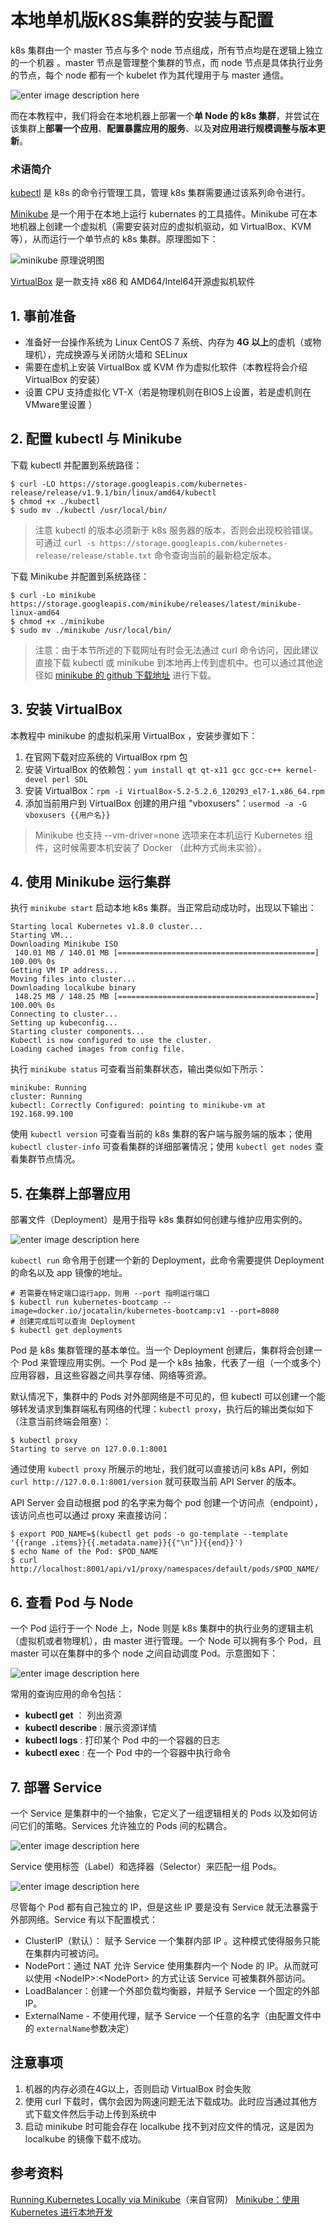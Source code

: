 # 本地单机版K8S集群的安装与配置

k8s 集群由一个 master 节点与多个 node 节点组成，所有节点均是在逻辑上独立的一个机器 。master 节点是管理整个集群的节点，而 node 节点是具体执行业务的节点，每个 node 都有一个 kubelet 作为其代理用于与 master 通信。

![enter image description here](https://d33wubrfki0l68.cloudfront.net/99d9808dcbf2880a996ed50d308a186b5900cec9/40b94/docs/tutorials/kubernetes-basics/public/images/module_01_cluster.svg)

而在本教程中，我们将会在本地机器上部署一个**单 Node 的 k8s 集群**，并尝试在该集群上**部署一个应用**、**配置暴露应用的服务**、以及**对应用进行规模调整与版本更新**。

### 术语简介

[kubectl](https://kubernetes.io/docs/reference/generated/kubectl/kubectl/) 是 k8s 的命令行管理工具，管理 k8s 集群需要通过该系列命令进行。

 [Minikube](https://kubernetes.io/docs/getting-started-guides/minikube/) 是一个用于在本地上运行 kubernates 的工具插件。Minikube 可在本地机器上创建一个虚拟机（需要安装对应的虚拟机驱动，如 VirtualBox、KVM 等），从而运行一个单节点的 k8s 集群。原理图如下：

![minikube 原理说明图](https://yqfile.alicdn.com/c03a43e0731ca579d1844fb44269fd2fd257bfb3.jpeg)

[VirtualBox](https://www.virtualbox.org/) 是一款支持 x86 和 AMD64/Intel64开源虚拟机软件

## 1.  事前准备

- 准备好一台操作系统为 Linux CentOS 7 系统、内存为 **4G 以上**的虚机（或物理机），完成换源与关闭防火墙和 SELinux
- 需要在虚机上安装 VirtualBox 或 KVM 作为虚拟化软件（本教程将会介绍 VirtualBox 的安装）
- 设置 CPU 支持虚拟化 VT-X（若是物理机则在BIOS上设置，若是虚机则在VMware里设置 ）

## 2. 配置 kubectl 与 Minikube

下载 kubectl 并配置到系统路径：
```
$ curl -LO https://storage.googleapis.com/kubernetes-release/release/v1.9.1/bin/linux/amd64/kubectl
$ chmod +x ./kubectl
$ sudo mv ./kubectl /usr/local/bin/
```

> 注意 kubectl 的版本必须新于 k8s 服务器的版本，否则会出现校验错误。可通过 `curl -s https://storage.googleapis.com/kubernetes-release/release/stable.txt` 命令查询当前的最新稳定版本。

下载 Minikube 并配置到系统路径：
```
$ curl -Lo minikube https://storage.googleapis.com/minikube/releases/latest/minikube-linux-amd64 
$ chmod +x ./minikube
$ sudo mv ./minikube /usr/local/bin/
```

> 注意：由于本节所述的下载网址有时会无法通过 curl 命令访问，因此建议直接下载 kubectl 或 minikube 到本地再上传到虚机中。也可以通过其他途径如 [minikube 的 github 下载地址](https://github.com/kubernetes/minikube/releases) 进行下载。

## 3. 安装 VirtualBox

本教程中 minikube 的虚拟机采用 VirtualBox ，安装步骤如下：
1. 在官网下载对应系统的 VirtualBox rpm 包
2. 安装 VirtualBox 的依赖包：`yum install qt qt-x11 gcc gcc-c++ kernel-devel perl SDL`
3. 安装 VirtualBox：`rpm -i VirtualBox-5.2-5.2.6_120293_el7-1.x86_64.rpm`
4. 添加当前用户到 VirtualBox 创建的用户组 "vboxusers"：`usermod -a -G vboxusers {{用户名}}`

> Minikube 也支持 --vm-driver=none 选项来在本机运行 Kubernetes 组件，这时候需要本机安装了 Docker （此种方式尚未实验）。

## 4. 使用 Minikube 运行集群

执行 `minikube start` 启动本地 k8s 集群。当正常启动成功时，出现以下输出：
```
Starting local Kubernetes v1.8.0 cluster...
Starting VM...
Downloading Minikube ISO
 140.01 MB / 140.01 MB [============================================] 100.00% 0s
Getting VM IP address...
Moving files into cluster...
Downloading localkube binary
 148.25 MB / 148.25 MB [============================================] 100.00% 0s
Connecting to cluster...
Setting up kubeconfig...
Starting cluster components...
Kubectl is now configured to use the cluster.
Loading cached images from config file.
```
执行 `minikube status` 可查看当前集群状态，输出类似如下所示：
```
minikube: Running
cluster: Running
kubectl: Correctly Configured: pointing to minikube-vm at 192.168.99.100
```

使用 `kubectl version` 可查看当前的 k8s 集群的客户端与服务端的版本；使用 `kubectl cluster-info` 可查看集群的详细部署情况；使用 `kubectl get nodes` 查看集群节点情况。

## 5. 在集群上部署应用

部署文件（Deployment）是用于指导 k8s 集群如何创建与维护应用实例的。

![enter image description here](https://d33wubrfki0l68.cloudfront.net/152c845f25df8e69dd24dd7b0836a289747e258a/4a1d2/docs/tutorials/kubernetes-basics/public/images/module_02_first_app.svg)

`kubectl run` 命令用于创建一个新的 Deployment，此命令需要提供 Deployment 的命名以及 app 镜像的地址。
```
# 若需要在特定端口运行app，则用 --port 指明运行端口
$ kubectl run kubernetes-bootcamp --image=docker.io/jocatalin/kubernetes-bootcamp:v1 --port=8080
# 创建完成后可以查询 Deployment
$ kubectl get deployments
```

Pod 是 k8s 集群管理的基本单位。当一个 Deployment 创建后，集群将会创建一个 Pod 来管理应用实例。一个 Pod 是一个 k8s 抽象，代表了一组（一个或多个）应用容器，且这些容器之间共享存储、网络等资源。

默认情况下，集群中的 Pods 对外部网络是不可见的，但 kubectl 可以创建一个能够转发请求到集群端私有网络的代理：`kubectl proxy`，执行后的输出类似如下（注意当前终端会阻塞）：
```
$ kubectl proxy
Starting to serve on 127.0.0.1:8001
```
通过使用 `kubectl proxy` 所展示的地址，我们就可以直接访问 k8s API，例如 `curl http://127.0.0.1:8001/version` 就可获取当前 API Server 的版本。

API Server 会自动根据 pod 的名字来为每个 pod 创建一个访问点（endpoint），该访问点也可以通过 proxy 来直接访问：
```
$ export POD_NAME=$(kubectl get pods -o go-template --template '{{range .items}}{{.metadata.name}}{{"\n"}}{{end}}')
$ echo Name of the Pod: $POD_NAME
$ curl http://localhost:8001/api/v1/proxy/namespaces/default/pods/$POD_NAME/
```

## 6. 查看 Pod 与 Node

一个 Pod 运行于一个 Node 上，Node 则是 k8s 集群中的执行业务的逻辑主机（虚拟机或者物理机），由 master 进行管理。一个 Node 可以拥有多个 Pod，且 master 可以在集群中的多个 node 之间自动调度 Pod。示意图如下：

![enter image description here](https://d33wubrfki0l68.cloudfront.net/5cb72d407cbe2755e581b6de757e0d81760d5b86/a9df9/docs/tutorials/kubernetes-basics/public/images/module_03_nodes.svg)

常用的查询应用的命令包括：
- **kubectl get** ： 列出资源
- **kubectl describe** : 展示资源详情
- **kubectl logs** : 打印某个 Pod 中的一个容器的日志
- **kubectl exec** : 在一个 Pod 中的一个容器中执行命令

## 7. 部署 Service

一个 Service 是集群中的一个抽象，它定义了一组逻辑相关的 Pods 以及如何访问它们的策略。Services 允许独立的 Pods 间的松耦合。

![enter image description here](https://d33wubrfki0l68.cloudfront.net/cc38b0f3c0fd94e66495e3a4198f2096cdecd3d5/ace10/docs/tutorials/kubernetes-basics/public/images/module_04_services.svg)

Service 使用标签（Label）和选择器（Selector）来匹配一组 Pods。

![enter image description here](https://d33wubrfki0l68.cloudfront.net/b964c59cdc1979dd4e1904c25f43745564ef6bee/f3351/docs/tutorials/kubernetes-basics/public/images/module_04_labels.svg)

尽管每个 Pod 都有自己独立的 IP，但是这些 IP 要是没有 Service 就无法暴露于外部网络。Service 有以下配置模式：
- ClusterIP（默认）： 赋予 Service 一个集群内部 IP 。这种模式使得服务只能在集群内可被访问。
- NodePort：通过 NAT 允许 Service 使用集群内一个 Node 的 IP。从而就可以使用 \<NodeIP\>:\<NodePort\> 的方式让该 Service 可被集群外部访问。
- LoadBalancer：创建一个外部负载均衡器，并赋予 Service 一个固定的外部 IP。
- ExternalName - 不使用代理，赋予 Service 一个任意的名字（由配置文件中的 `externalName`参数决定）



## 注意事项
1. 机器的内存必须在4G以上，否则启动 VirtualBox 时会失败
2. 使用 curl 下载时，偶尔会因为网速问题无法下载成功。此时应当通过其他方式下载文件然后手动上传到系统中
3. 启动 minikube 时可能会存在 localkube 找不到对应文件的情况，这是因为 localkube 的镜像下载不成功。

## 参考资料
[Running Kubernetes Locally via Minikube](https://kubernetes.io/docs/getting-started-guides/minikube/#minikube-features)（来自官网）
[Minikube：使用 Kubernetes 进行本地开发](https://linux.cn/article-8847-1.html)
<!--stackedit_data:
eyJoaXN0b3J5IjpbLTE0MDU1Mzk4N119
-->